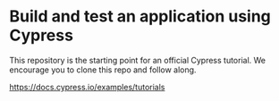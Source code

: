 # Build and test an application using Cypress

This repository is the starting point for an official Cypress tutorial. We encourage you to clone this repo and follow along.

https://docs.cypress.io/examples/tutorials
